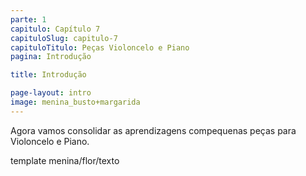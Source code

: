 ```yaml
---
parte: 1
capitulo: Capítulo 7
capituloSlug: capitulo-7
capituloTitulo: Peças Violoncelo e Piano
pagina: Introdução

title: Introdução

page-layout: intro
image: menina_busto+margarida
---
```


Agora vamos consolidar as aprendizagens compequenas peças para Violoncelo e Piano.

template menina/flor/texto
